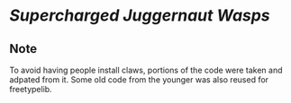 # *Supercharged Juggernaut Wasps*


## Note

To avoid having people install claws, portions of the code were taken and adpated from it.
Some old code from the younger was also reused for freetypelib.

